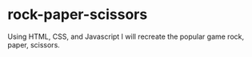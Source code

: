 # rock-paper-scissors

Using HTML, CSS, and Javascript I will recreate the popular game rock, paper, scissors. 